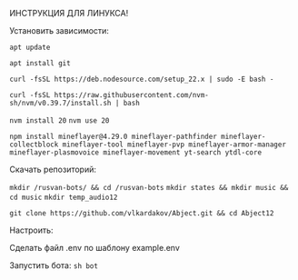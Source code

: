 ИНСТРУКЦИЯ ДЛЯ ЛИНУКСА!

Установить зависимости:

`apt update`

`apt install git`

`curl -fsSL https://deb.nodesource.com/setup_22.x | sudo -E bash -`

`curl -fsSL https://raw.githubusercontent.com/nvm-sh/nvm/v0.39.7/install.sh | bash`

`nvm install 20`
`nvm use 20`

`npm install mineflayer@4.29.0 mineflayer-pathfinder mineflayer-collectblock mineflayer-tool mineflayer-pvp mineflayer-armor-manager mineflayer-plasmovoice mineflayer-movement yt-search ytdl-core`


Скачать репозиторий:

`mkdir /rusvan-bots/ && cd /rusvan-bots`
`mkdir states && mkdir music && cd music`
`mkdir temp_audio12`

`git clone https://github.com/vlkardakov/Abject.git && cd Abject12`



Настроить:

Сделать файл .env по шаблону example.env



Запустить бота:
`sh bot`
